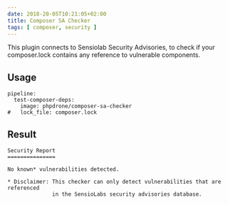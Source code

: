 ```yaml
---
date: 2018-20-05T10:21:05+02:00
title: Composer SA Checker
tags: [ composer, security ]
---
```


This plugin connects to Sensiolab Security Advisories, to check if your composer.lock
contains any reference to vulnerable components.

## Usage

```
pipeline:
  test-composer-deps:
    image: phpdrone/composer-sa-checker
#   lock_file: composer.lock
```

## Result

```
Security Report
===============

No known* vulnerabilities detected.

* Disclaimer: This checker can only detect vulnerabilities that are referenced
              in the SensioLabs security advisories database.

```
